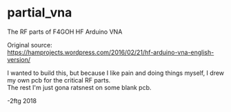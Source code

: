 # partial_vna
The RF parts of F4GOH HF Arduino VNA

Original source:  
https://hamprojects.wordpress.com/2016/02/21/hf-arduino-vna-english-version/  

I wanted to build this, but because I like pain and doing things myself, I drew my own pcb for the critical RF parts.  
The rest I'm just gona ratsnest on some blank pcb.  

-2ftg 2018 